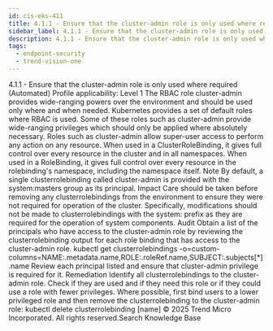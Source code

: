 ```yaml
---
id: cis-eks-411
title: 4.1.1 - Ensure that the cluster-admin role is only used where required (Automated)
sidebar_label: 4.1.1 - Ensure that the cluster-admin role is only used where required (Automated)
description: 4.1.1 - Ensure that the cluster-admin role is only used where required (Automated)
tags:
  - endpoint-security
  - trend-vision-one
---
```


 4.1.1 - Ensure that the cluster-admin role is only used where required (Automated) Profile applicability: Level 1 The RBAC role cluster-admin provides wide-ranging powers over the environment and should be used only where and when needed. Kubernetes provides a set of default roles where RBAC is used. Some of these roles such as cluster-admin provide wide-ranging privileges which should only be applied where absolutely necessary. Roles such as cluster-admin allow super-user access to perform any action on any resource. When used in a ClusterRoleBinding, it gives full control over every resource in the cluster and in all namespaces. When used in a RoleBinding, it gives full control over every resource in the rolebinding's namespace, including the namespace itself. Note By default, a single clusterrolebinding called cluster-admin is provided with the system:masters group as its principal. Impact Care should be taken before removing any clusterrolebindings from the environment to ensure they were not required for operation of the cluster. Specifically, modifications should not be made to clusterrolebindings with the system: prefix as they are required for the operation of system components. Audit Obtain a list of the principals who have access to the cluster-admin role by reviewing the clusterrolebinding output for each role binding that has access to the cluster-admin role. kubectl get clusterrolebindings -o=custom- columns=NAME:.metadata.name,ROLE:.roleRef.name,SUBJECT:.subjects[*].name Review each principal listed and ensure that cluster-admin privilege is required for it. Remediation Identify all clusterrolebindings to the cluster-admin role. Check if they are used and if they need this role or if they could use a role with fewer privileges. Where possible, first bind users to a lower privileged role and then remove the clusterrolebinding to the cluster-admin role: kubectl delete clusterrolebinding [name] © 2025 Trend Micro Incorporated. All rights reserved.Search Knowledge Base